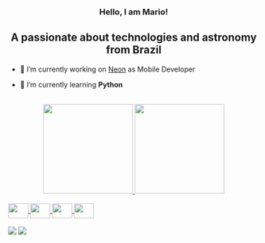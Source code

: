 <h3 align="center"> Hello, I am Mario!</h3>

<h2 align="center">A passionate about technologies and astronomy from Brazil</h2>


- 🔭 I’m currently working on [Neon](https://neon.com.br/) as Mobile Developer

- 🌱 I’m currently learning **Python**


<br>
<div align="center">
  <a href="https://github.com/mariodcardoso">
  <img height="180em" src="https://github-readme-stats.vercel.app/api?username=mariodcardoso&show_icons=true&theme=github_dark&include_all_commits=true&count_private=true"/>
  <img height="180em" src="https://github-readme-stats.vercel.app/api/top-langs/?username=mariodcardoso&layout=compact&langs_count=7&theme=github_dark"/>
</div>
  
<div style="display: inline_block"><br>
    <img align="center" height="30" width="40" src="https://cdn.jsdelivr.net/gh/devicons/devicon/icons/android/android-original.svg">
    <img align="center" height="30" width="40" src="https://cdn.jsdelivr.net/gh/devicons/devicon/icons/kotlin/kotlin-original.svg">
    <img align="center" height="30" width="40" 
src="https://cdn.jsdelivr.net/gh/devicons/devicon/icons/java/java-original.svg">
    <img align="center" height="30" width="40" src="https://cdn.jsdelivr.net/gh/devicons/devicon/icons/python/python-original.svg">
</div>
  
<br>
 
<div> 
  <a href = "mailto:diasc.mario@gmail.com"><img src="https://img.shields.io/badge/-Gmail-%23333?style=for-the-badge&logo=gmail&logoColor=white" target="_blank"></a>
  <a href="https://www.linkedin.com/in/mariodcardoso" target="_blank"><img src="https://img.shields.io/badge/-LinkedIn-%230077B5?style=for-the-badge&logo=linkedin&logoColor=white" target="_blank"></a> 
  
</div>

